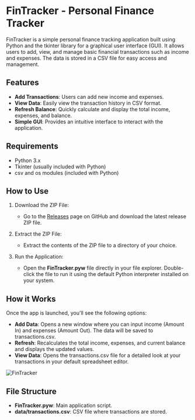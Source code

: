 # FinTracker - Personal Finance Tracker
FinTracker is a simple personal finance tracking application built using Python and the tkinter library for a graphical user interface (GUI). It allows users to add, view, and manage basic financial transactions such as income and expenses. The data is stored in a CSV file for easy access and management.

## Features
- **Add Transactions**: Users can add new income and expenses.
- **View Data**: Easily view the transaction history in CSV format.
- **Refresh Balance**: Quickly calculate and display the total income, expenses, and balance.
- **Simple GUI**: Provides an intuitive interface to interact with the application.

## Requirements
- Python 3.x
- Tkinter (usually included with Python)
- csv and os modules (included with Python)

## How to Use
1. Download the ZIP File:
    - Go to the [Releases](https://github.com/NaldCapuno/FinTracker/releases) page on GitHub and download the latest release ZIP file.

2. Extract the ZIP File:
    - Extract the contents of the ZIP file to a directory of your choice.

3. Run the Application:
    - Open the **FinTracker.pyw** file directly in your file explorer. Double-click the file to run it using the default Python interpreter installed on your system.

## How it Works
Once the app is launched, you'll see the following options:
- **Add Data**: Opens a new window where you can input income (Amount In) and expenses (Amount Out). The data will be saved to transactions.csv.
- **Refresh**: Recalculates the total income, expenses, and current balance and displays the updated values.
- **View Data**: Opens the transactions.csv file for a detailed look at your transactions in your default spreadsheet editor.

![FinTracker](https://github.com/user-attachments/assets/c67d31d0-14e4-44c8-bc8a-75392e6b64e4)

## File Structure
- **FinTracker.pyw**: Main application script.
- **data/transactions.csv**: CSV file where transactions are stored.
